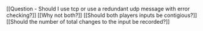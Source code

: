 [[Question - Should I use tcp or use a redundant udp message with error checking?]]
[[Why not both?]]
[[Should both players inputs be contigious?]]
[[Should the number of total changes to the input be recorded?]]